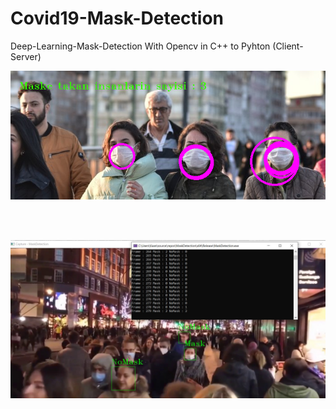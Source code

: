 # Covid19-Mask-Detection
Deep-Learning-Mask-Detection With Opencv in C++ to Pyhton (Client-Server)


<img src="Sample1.png">

<br><br>

<img src="Sample2.jpg">
